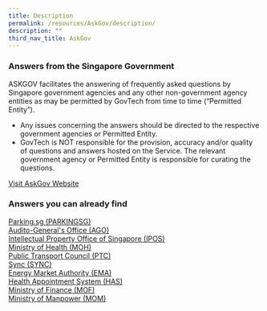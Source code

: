 ```yaml
---
title: Description
permalink: /resources/AskGov/description/
description: ""
third_nav_title: AskGov
---
```

### **Answers from the Singapore Government**

 ASKGOV facilitates the answering of frequently asked questions by Singapore government agencies and any other non-government agency entities as may be permitted by GovTech from time to time (“Permitted Entity”).

*   Any issues concerning the answers should be directed to the respective government agencies or Permitted Entity.
* GovTech is NOT responsible for the provision, accuracy and/or quality of questions and answers hosted on the Service. The relevant government agency or Permitted Entity is responsible for curating the questions.

[Visit AskGov Website](https://ask.gov.sg/)

### **Answers you can already find**

[Parking.sg (PARKINGSG)](https://ask.gov.sg/agency/parkingsg)       
[Audito-General's Office (AGO)](https://ask.gov.sg/agency/ago)  
[Intellectual Property Office of Singapore (IPOS)](https://ask.gov.sg/agency/ipos)  
[Ministry of Health (MOH)](https://ask.gov.sg/agency/moh)  
[Public Transport Council (PTC)](https://ask.gov.sg/agency/ptc)  
[Sync (SYNC)](https://ask.gov.sg/agency/sync)  
[Energy Market Authority (EMA)](https://ask.gov.sg/agency/ema)  
[Health Appointment System (HAS)](https://ask.gov.sg/agency/has)  
[Ministry of Finance (MOF)](https://ask.gov.sg/agency/MOF)  
[Ministry of Manpower (MOM)](https://ask.gov.sg/agency/mom)
